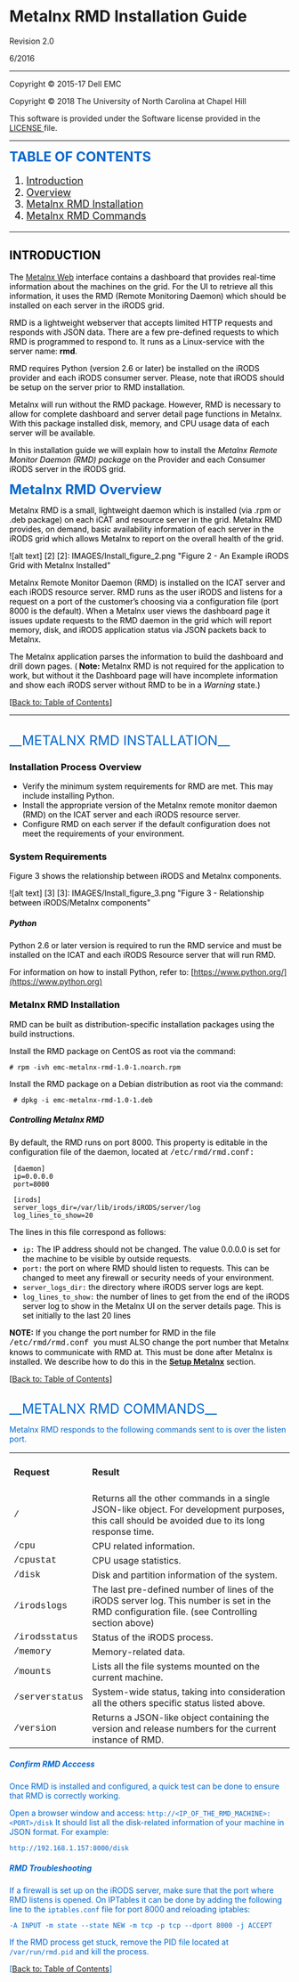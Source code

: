 
# Metalnx RMD Installation Guide

Revision 2.0

6/2016

----------------------------------

Copyright © 2015-17 Dell EMC

Copyright © 2018 The University of North Carolina at Chapel Hill

This software is provided under the Software license provided in the <a href="LICENSE"> LICENSE </a> file.

--------------------------------

<font color="#0066CC"> <font size=+2> __TABLE OF CONTENTS__ </font>

<font color="#000000"> <a name="TOC"></a>

<font size=+1>

1. [Introduction](#introduction)
2. [Overview](#metalnx_RMD_overview)
3. [Metalnx RMD Installation](#metalnx_RMD_installation)
4. [Metalnx RMD Commands](#metalnx_RMD_commands)

</font>

----------------------------------

## __INTRODUCTION__ <a name="introduction"></a>

The [Metalnx Web](https://github.com/irods-contrib/metalnx-web) interface contains a dashboard that provides real-time information about the machines on the grid. For the UI to retrieve all this information, it uses the RMD (Remote Monitoring Daemon) which should be installed on each server in the iRODS grid.

RMD is a lightweight webserver that accepts limited HTTP requests and responds with JSON data. There are a few pre-defined requests to which RMD is programmed to respond to. It runs as a Linux-service with the server name:  **rmd**.

RMD requires Python (version 2.6 or later) be installed on the iRODS provider and each iRODS consumer server.  Please, note that iRODS should be setup on the server prior to RMD installation.

Metalnx will run without the RMD package. However, RMD is necessary to allow for complete dashboard and server detail page functions in Metalnx. With this package installed disk, memory, and CPU usage data of each server will be available.

In this installation guide we will explain how to install the _Metalnx Remote Monitor Daemon (RMD) package_ on the Provider and each Consumer iRODS server in the iRODS grid.

<font color="#0066CC"> <font size=+2> __Metalnx RMD Overview__ </font></font> <a name="metalnx_RMD_overview"></a>

<font color="#000000">

Metalnx RMD is a small, lightweight daemon which is installed (via .rpm or .deb package) on each iCAT and resource server in the grid.  Metalnx RMD provides, on demand, basic availability information of each server in the iRODS grid which allows Metalnx to report on the overall health of the grid.

![alt text] [2]
[2]: IMAGES/Install_figure_2.png "Figure 2 - An Example iRODS Grid with Metalnx Installed"

Metalnx Remote Monitor Daemon (RMD) is installed on the ICAT server and each iRODS resource server.  RMD runs as the user iRODS and listens for a request on a port of the customer’s choosing via a configuration file (port 8000 is the default).  When a Metalnx user views the dashboard page it issues update requests to the RMD daemon in the grid which will report memory, disk, and iRODS application status via JSON packets back to Metalnx.

The Metalnx application parses the information to build the dashboard and drill down pages.  (<strong> Note: </strong> Metalnx RMD is not required for the application to work, but without it the Dashboard page will have incomplete information and show each iRODS server without RMD to be in a <em> Warning </em> state.) </li>

[[Back to: Table of Contents](#TOC)]

----------
<br>
<font color="#0066CC"> <font size=+2> __METALNX RMD INSTALLATION__ </font> <a name="metalnx_RMD_installation"></a>

<font color="#000000">

### Installation Process Overview ###

- Verify the minimum system requirements for RMD are met.  This may include installing Python.
- Install the appropriate version of the Metalnx remote monitor daemon (RMD) on the ICAT server and each iRODS resource server.
- Configure RMD on each server if the default configuration does not meet the requirements of your environment.

### System Requirements ###

Figure 3 shows the relationship between iRODS and Metalnx components.

![alt text] [3]
[3]: IMAGES/Install_figure_3.png "Figure 3 - Relationship between iRODS/Metalnx components"

##### Python #####

Python 2.6 or later version is required to run the RMD service and must be installed on the ICAT and each iRODS Resource server that will run RMD.

For information on how to install Python, refer to:  [https://www.python.org/](https://www.python.org)

<a name="metalnx_RMD_installation"></a>
### Metalnx RMD Installation ###

RMD can be built as distribution-specific installation packages using the build instructions.

Install the RMD package on CentOS as root via the command:

 	# rpm -ivh emc-metalnx-rmd-1.0-1.noarch.rpm

Install the RMD package on a Debian distribution as root via the command:

	 # dpkg -i emc-metalnx-rmd-1.0-1.deb

##### Controlling Metalnx RMD #####

By default, the RMD runs on port 8000. This property is editable in the configuration file of the daemon, located at <span style="font-family: Courier New;">  /etc/rmd/rmd.conf: </span>

     [daemon]
     ip=0.0.0.0
     port=8000

     [irods]
     server_logs_dir=/var/lib/irods/iRODS/server/log
     log_lines_to_show=20

The lines in this file correspond as follows:

- `ip:` The IP address should not be changed. The value <span style="font-family: Courier New'"> 0.0.0.0 </span> is set for the machine to be visible by outside requests.
- `port:` the port on where RMD should listen to requests. This can be changed to meet any firewall or security needs of your environment.
-  `server_logs_dir:` the directory where iRODS server logs are kept.
-  `log_lines_to_show:` the number of lines to get from the end of the iRODS server log to show in the Metalnx UI on the server details page. This is set initially to the last 20 lines

**NOTE:** If you change the port number for RMD in the file <span style="font-family: Courier New;">  /etc/rmd/rmd.conf </span> you must ALSO change the port number that Metalnx knows to communicate with RMD at.  This must be done after Metalnx is installed.  We describe how to do this in the **[Setup Metalnx](#setup_metalnx)** section.

[[Back to: Table of Contents](#TOC)]

<br>
<a name="metalnx_RMD_commands"></a>
<font color="#0066CC"> <font size=+2> __METALNX RMD COMMANDS__ </font> <a name="metalnx_RMD_commands"></a>

Metalnx RMD responds to the following commands sent to is over the listen port.


<table>
	<tr>
		<td><h4>Request</td><td><h4>Result</td>
	<tr>
		<td><span style="font-family: Courier New;"> / </span></td>
		<td> Returns all the other commands in a single JSON-like object. For development purposes, this call should be avoided due to its long response time. </td>
	<tr>
		<td><span style="font-family: Courier New;"> /cpu </span></td>
		<td> CPU related information. </td>
	<tr>
		<td><span style="font-family: Courier New;">/cpustat</span></td>
		<td> CPU usage statistics. </td>
	<tr>
		<td><span style="font-family: Courier New;">/disk </span></td>
		<td> Disk and partition information of the system. </td>
	<tr>
		<td> <span style="font-family: Courier New;">/irodslogs </span></td>
		<td> The last pre-defined number of lines of the iRODS server log. This number is set in the RMD configuration file. (see Controlling section above) </td>
	<tr>
		<td> <span style="font-family: Courier New;">/irodsstatus </span></td>
		<td> Status of the iRODS process. </td>
	<tr>
		<td><span style="font-family: Courier New;">/memory </span></td>
		<td> Memory-related data. </td>
	<tr>
		<td> <span style="font-family: Courier New;">/mounts </span></td>
		<td> Lists all the file systems mounted on the current machine. </td>
	<tr>
		<td> <span style="font-family: Courier New;">/serverstatus </span></td>
		<td> System-wide status, taking into consideration all the others specific status listed above. </td>
	<tr>
		<td> <span style="font-family: Courier New;">/version </span></td>
		<td> Returns a JSON-like object containing the version and release numbers for the current instance of RMD. </td>
</table>

##### Confirm RMD Acccess #####

Once RMD is installed and configured, a quick test can be done to ensure that RMD is correctly working.

Open a browser window and access: `http://<IP_OF_THE_RMD_MACHINE>:<PORT>/disk`
It should list all the disk-related information of your machine in JSON format.  For example:

    http://192.168.1.157:8000/disk

##### RMD Troubleshooting #####

If a firewall is set up on the iRODS server, make sure that the port where RMD listens is opened. On IPTables it can be done by adding the following line to the `iptables.conf` file for port 8000 and reloading iptables:

 	-A INPUT -m state --state NEW -m tcp -p tcp --dport 8000 -j ACCEPT

If the RMD process get stuck, remove the PID file located at `/var/run/rmd.pid` and kill the process.

[[Back to: Table of Contents](#TOC)]

[metalnx_web_github_repo]: https://github.com/sgworth/metalnx-web








